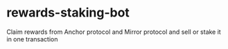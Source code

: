 # rewards-staking-bot
Claim rewards from Anchor protocol and Mirror protocol and sell or stake it in one transaction
